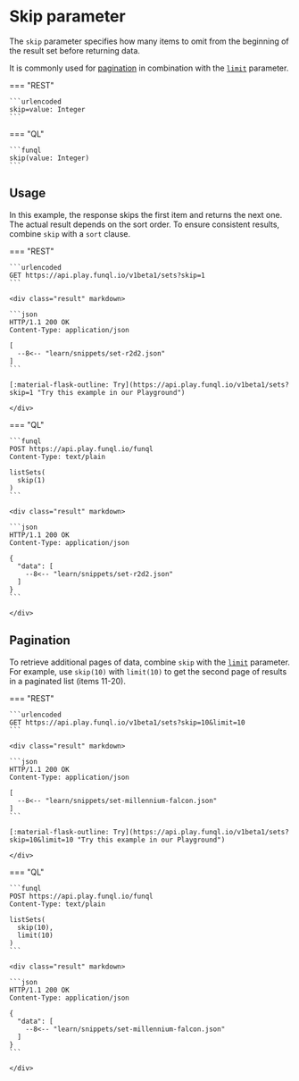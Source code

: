 ﻿# Skip parameter

The `skip` parameter specifies how many items to omit from the beginning of the result set before returning data.

It is commonly used for [pagination](#pagination) in combination with the [`limit`](./limit.md) parameter.

=== "REST"

    ```urlencoded
    skip=value: Integer
    ```

=== "QL"

    ```funql
    skip(value: Integer)
    ```

## Usage

In this example, the response skips the first item and returns the next one. The actual result depends on the sort
order. To ensure consistent results, combine `skip` with a `sort` clause.

=== "REST"

    ```urlencoded
    GET https://api.play.funql.io/v1beta1/sets?skip=1
    ```

    <div class="result" markdown>
    
    ```json
    HTTP/1.1 200 OK
    Content-Type: application/json
    
    [
      --8<-- "learn/snippets/set-r2d2.json"
    ]
    ```

    [:material-flask-outline: Try](https://api.play.funql.io/v1beta1/sets?skip=1 "Try this example in our Playground")

    </div>

=== "QL"

    ```funql
    POST https://api.play.funql.io/funql
    Content-Type: text/plain

    listSets(
      skip(1)
    )
    ```

    <div class="result" markdown>

    ```json
    HTTP/1.1 200 OK
    Content-Type: application/json

    {
      "data": [
        --8<-- "learn/snippets/set-r2d2.json"
      ]
    }
    ```

    </div>

## Pagination

To retrieve additional pages of data, combine `skip` with the [`limit`](./limit.md) parameter. For example, use
`skip(10)` with `limit(10)` to get the second page of results in a paginated list (items 11-20).

=== "REST"

    ```urlencoded
    GET https://api.play.funql.io/v1beta1/sets?skip=10&limit=10
    ```

    <div class="result" markdown>
    
    ```json
    HTTP/1.1 200 OK
    Content-Type: application/json
    
    [
      --8<-- "learn/snippets/set-millennium-falcon.json"
    ]
    ```

    [:material-flask-outline: Try](https://api.play.funql.io/v1beta1/sets?skip=10&limit=10 "Try this example in our Playground")

    </div>

=== "QL"

    ```funql
    POST https://api.play.funql.io/funql
    Content-Type: text/plain

    listSets(
      skip(10),
      limit(10)
    )
    ```

    <div class="result" markdown>

    ```json
    HTTP/1.1 200 OK
    Content-Type: application/json

    {
      "data": [
        --8<-- "learn/snippets/set-millennium-falcon.json"
      ]
    }
    ```

    </div>